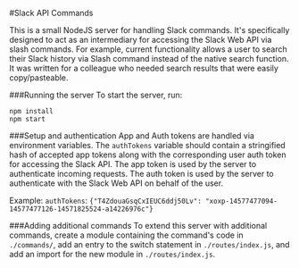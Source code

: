 #Slack API Commands

This is a small NodeJS server for handling Slack commands. It's specifically
designed to act as an intermediary for accessing the Slack Web API via slash
commands. For example, current functionality allows a user to search their
Slack history via Slash command instead of the native search function. It was
written for a colleague who needed search results that were easily
copy/pasteable.

###Running the server
To start the server, run:

    npm install
    npm start

###Setup and authentication
App and Auth tokens are handled via environment variables. The
`authTokens` variable should contain a stringified hash of accepted app tokens
along with the corresponding user auth token for accessing the Slack API. The
app token is used by the server to authenticate incoming requests. The auth
token is used by the server to authenticate with the Slack Web API on behalf 
of the user.

Example:
`authTokens`: `{"T4ZdouaGsqCxIEUC6ddj50Lv":
"xoxp-14577477094-14577477126-14571825524-a14226976c"}`

###Adding additional commands
To extend this server with additional commands, create a module containing the
command's code in `./commands/`, add an entry to the switch statement in
`./routes/index.js`, and add an import for the new module in
`./routes/index.js`.
